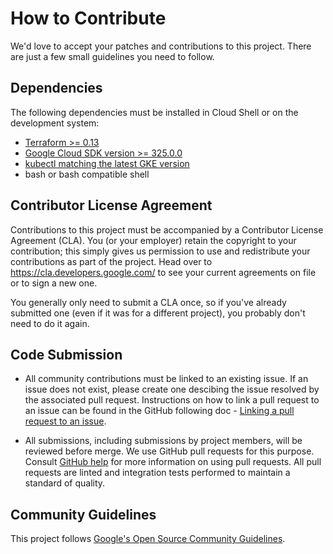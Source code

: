 # How to Contribute

We'd love to accept your patches and contributions to this project. There are
just a few small guidelines you need to follow.

## Dependencies

The following dependencies must be installed in Cloud Shell or on the development system:

* [Terraform >= 0.13](https://www.terraform.io/downloads.html)
* [Google Cloud SDK version >= 325.0.0](https://cloud.google.com/sdk/docs/downloads-versioned-archives)
* [kubectl matching the latest GKE version](https://kubernetes.io/docs/tasks/tools/install-kubectl/)
* bash or bash compatible shell

## Contributor License Agreement

Contributions to this project must be accompanied by a Contributor License Agreement (CLA). You (or your employer) retain the copyright to your contribution; this simply gives us permission to use and redistribute your contributions as part of the project. Head over to <https://cla.developers.google.com/> to see your current agreements on file or to sign a new one.

You generally only need to submit a CLA once, so if you've already submitted one (even if it was for a different project), you probably don't need to do it again.

## Code Submission

* All community contributions must be linked to an existing issue. If an issue does not exist, please create one descibing the issue resolved by the associated pull request. Instructions on how to link a pull request to an issue can be found  in the GitHub following doc - [Linking a pull request to an issue](https://docs.github.com/en/github/managing-your-work-on-github/linking-a-pull-request-to-an-issue). 

* All submissions, including submissions by project members, will be reviewed before merge. We use GitHub pull requests for this purpose. Consult [GitHub help](https://help.github.com/articles/about-pull-requests/) for more information on using pull requests. All pull requests are linted and integration tests performed to maintain a standard of quality.

## Community Guidelines

This project follows [Google's Open Source Community Guidelines](https://opensource.google/conduct/).
